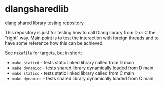 # dlangsharedlib
dlang shared library testing repository

This repository is just for testing how to call Dlang library from D or C the "right" way.
Main point is to test the interaction with foreign threads and to have some reference how this can be achieved.

See `Makefile` for targets, but in short:

* `make staticd` - tests static linked library called from D main
* `make dynamicd` - tests shared library dynamically loaded from D main
* `make staticc` - tests static linked library called from C main
* `make dynamicc` - tests shared library dynamically loaded from C main
